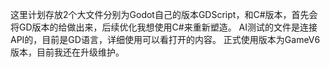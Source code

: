 这里计划存放2个大文件分别为Godot自己的版本GDScript，和C#版本，首先会将GD版本的给做出来，后续优化我想使用C#来重新塑造。
AI测试的文件是连接API的，目前是GD语言，详细使用可以看打开的内容。
正式使用版本为GameV6版本，目前我还在升级维护。
